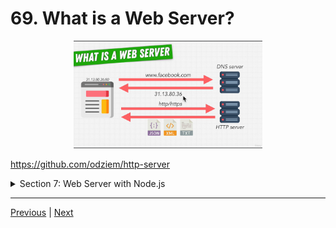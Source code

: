 # 69. What is a Web Server?

<p align="center" ><img src="../imags/69_What-is-a-Web-Server.png" width="60%" ></p>

https://github.com/odziem/http-server


<details>
  <summary> Section 7: Web Server with Node.js </summary>

  - [Codebase: http-server](../src/7_http-server/)

</details>

---

[Previous](./68_Code-For-This-Section.md) | [Next](./70_Introduction-to-HTTP-Responses-and-Requests.md)